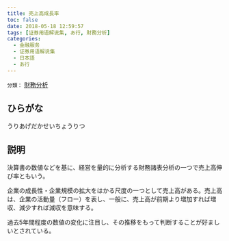 ```yaml
---
title: 売上高成長率
toc: false
date: 2018-05-18 12:59:57
tags: [证券用语解说集, あ行, 財務分析]
categories:
  - 金融服务
  - 证券用语解说集
  - 日本語
  - あ行
---
```


`分類：` [財務分析](/tags/財務分析/)

## ひらがな

うりあげだかせいちょうりつ

## 説明

決算書の数値などを基に、経営を量的に分析する財務諸表分析の一つで売上高伸び率ともいう。

企業の成長性・企業規模の拡大をはかる尺度の一つとして売上高がある。売上高は、企業の活動量（フロー）を表し、一般に、売上高が前期より増加すれば増収、減少すれば減収を意味する。

過去5年間程度の数値の変化に注目し、その推移をもって判断することが好ましいとされている。
